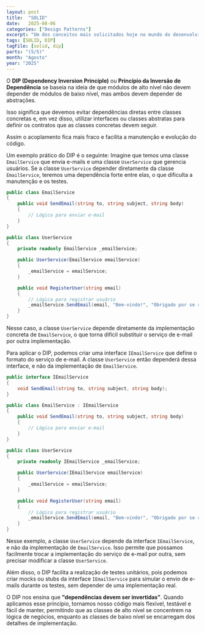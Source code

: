 ```yaml
---
layout: post
title:  "SOLID"
date:   2025-08-06
categories: ["Design Patterns"]
excerpt: "Um dos conceitos mais solicitados hoje no mundo do desenvolvimento é o conhecimento de SOLID. Nesse post, vamos explorar o DIP - Dependency Inversion Principle."
tags: [SOLID, DIP]
tagFile: [solid, dip]
parts: "(5/5)"
month: "Agosto"
year: "2025"
---
```

O **DIP (Dependency Inversion Principle)** ou **Princípio da Inversão de Dependência** se baseia na ideia de que módulos de alto nível não devem depender de módulos de baixo nível, mas ambos devem depender de abstrações. 

Isso significa que devemos evitar dependências diretas entre classes concretas e, em vez disso, utilizar interfaces ou classes abstratas para definir os contratos que as classes concretas devem seguir. 

Assim o acoplamento fica mais fraco e facilita a manutenção e evolução do código.

Um exemplo prático do DIP é o seguinte: Imagine que temos uma classe `EmailService`	 que envia e-mails e uma classe `UserService` que gerencia usuários. Se a classe `UserService` depender diretamente da classe `EmailService`, teremos uma dependência forte entre elas, o que dificulta a manutenção e os testes.

```csharp
public class EmailService
{
	public void SendEmail(string to, string subject, string body)
	{
		// Lógica para enviar e-mail
	}
}

public class UserService
{
	private readonly EmailService _emailService;

	public UserService(EmailService emailService)
	{
		_emailService = emailService;
	}

	public void RegisterUser(string email)
	{
		// Lógica para registrar usuário
		_emailService.SendEmail(email, "Bem-vindo!", "Obrigado por se registrar.");
	}
}
```
Nesse caso, a classe `UserService` depende diretamente da implementação concreta de `EmailService`, o que torna difícil substituir o serviço de e-mail por outra implementação.

Para aplicar o DIP, podemos criar uma interface `IEmailService` que define o formato do serviço de e-mail. A classe `UserService` então dependerá dessa interface, e não da implementação de `EmailService`.

```csharp
public interface IEmailService
{
    void SendEmail(string to, string subject, string body);
}

public class EmailService : IEmailService
{
    public void SendEmail(string to, string subject, string body)
    {
        // Lógica para enviar e-mail
    }
}

public class UserService
{
    private readonly IEmailService _emailService;

    public UserService(IEmailService emailService)
    {
        _emailService = emailService;
    }

    public void RegisterUser(string email)
    {
        // Lógica para registrar usuário
        _emailService.SendEmail(email, "Bem-vindo!", "Obrigado por se registrar.");
    }
}
```
Nesse exemplo, a classe `UserService` depende da interface `IEmailService`, e não da implementação de `EmailService`. Isso permite que possamos facilmente trocar a implementação do serviço de e-mail por outra, sem precisar modificar a classe `UserService`.

Além disso, o DIP facilita a realização de testes unitários, pois podemos criar mocks ou stubs da interface `IEmailService` para simular o envio de e-mails durante os testes, sem depender de uma implementação real.

O DIP nos ensina que **"dependências devem ser invertidas"**. Quando aplicamos esse princípio, tornamos nosso código mais flexível, testável e fácil de manter, permitindo que as classes de alto nível se concentrem na lógica de negócios, enquanto as classes de baixo nível se encarregam dos detalhes de implementação.